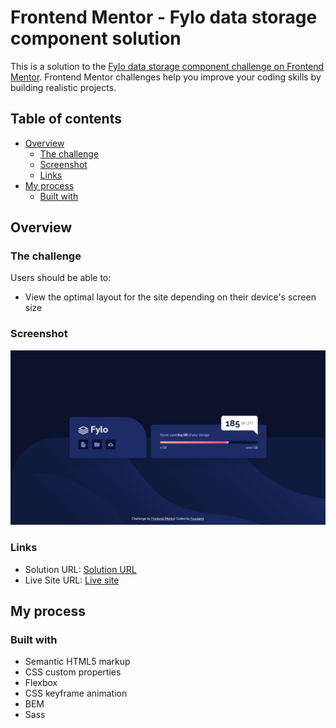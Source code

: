 # Frontend Mentor - Fylo data storage component solution

This is a solution to the [Fylo data storage component challenge on Frontend Mentor](https://www.frontendmentor.io/challenges/fylo-data-storage-component-1dZPRbV5n). Frontend Mentor challenges help you improve your coding skills by building realistic projects. 

## Table of contents

- [Overview](#overview)
  - [The challenge](#the-challenge)
  - [Screenshot](#screenshot)
  - [Links](#links)
- [My process](#my-process)
  - [Built with](#built-with)


## Overview

### The challenge

Users should be able to:

- View the optimal layout for the site depending on their device's screen size

### Screenshot

![](./screenshot.png)

### Links

- Solution URL: [Solution URL](https://www.frontendmentor.io/solutions/html-csskeyframe-animation-flexbox-bem-sass-dafRKe3ZS)
- Live Site URL: [Live site](https://fuyutami.github.io/FEM-fylo-data-storage-component/)

## My process

### Built with

- Semantic HTML5 markup
- CSS custom properties
- Flexbox
- CSS keyframe animation
- BEM
- Sass

